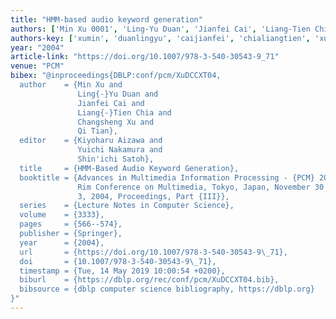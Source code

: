 ```yaml
---
title: "HMM-based audio keyword generation"
authors: ['Min Xu 0001', 'Ling-Yu Duan', 'Jianfei Cai', 'Liang-Tien Chia', 'Changsheng Xu', 'Qi Tian 0002']
authors-key: ['xumin', 'duanlingyu', 'caijianfei', 'chialiangtien', 'xuchangsheng', 'tianqi']
year: "2004"
article-link: "https://doi.org/10.1007/978-3-540-30543-9_71"
venue: "PCM"
bibex: "@inproceedings{DBLP:conf/pcm/XuDCCXT04,
  author    = {Min Xu and
               Ling{-}Yu Duan and
               Jianfei Cai and
               Liang{-}Tien Chia and
               Changsheng Xu and
               Qi Tian},
  editor    = {Kiyoharu Aizawa and
               Yuichi Nakamura and
               Shin'ichi Satoh},
  title     = {HMM-Based Audio Keyword Generation},
  booktitle = {Advances in Multimedia Information Processing - {PCM} 2004, 5th Pacific
               Rim Conference on Multimedia, Tokyo, Japan, November 30 - December
               3, 2004, Proceedings, Part {III}},
  series    = {Lecture Notes in Computer Science},
  volume    = {3333},
  pages     = {566--574},
  publisher = {Springer},
  year      = {2004},
  url       = {https://doi.org/10.1007/978-3-540-30543-9\_71},
  doi       = {10.1007/978-3-540-30543-9\_71},
  timestamp = {Tue, 14 May 2019 10:00:54 +0200},
  biburl    = {https://dblp.org/rec/conf/pcm/XuDCCXT04.bib},
  bibsource = {dblp computer science bibliography, https://dblp.org}
}"
---
```


